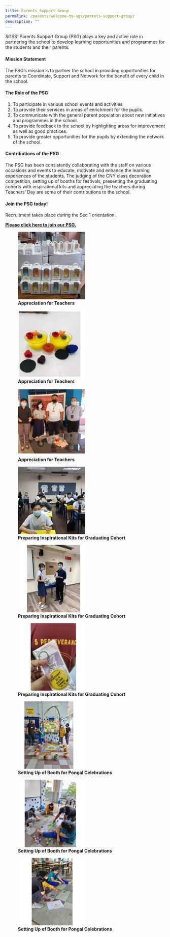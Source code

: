 ```yaml
---
title: Parents Support Group
permalink: /parents/welcome-to-sgs/parents-support-group/
description: ""
---
```

SGSS’ Parents Support Group (PSG) plays a key and active role in partnering the school to develop learning opportunities and programmes for the students and their parents.  

#### **Mission Statement**

The PSG’s mission is to partner the school in providing opportunities for parents to Coordinate, Support and Network for the benefit of every child in the school.

#### **The Role of the PSG**

1.  To participate in various school events and activities
2.  To provide their services in areas of enrichment for the pupils.
3.  To communicate with the general parent population about new initiatives and programmes in the school.
4.  To provide feedback to the school by highlighting areas for improvement as well as good practices.
5.  To provide greater opportunities for the pupils by extending the network of the school.

#### **Contributions of the PSG**

The PSG has been consistently collaborating with the staff on various occasions and events to educate, motivate and enhance the learning experiences of the students. The judging of the CNY class decoration competition, setting up of booths for festivals, presenting the graduating cohorts with inspirational kits and appreciating the teachers during Teachers’ Day are some of their contributions to the school.

#### **Join the PSG today!**
Recruitment takes place during the Sec 1 orientation. 

[**Please click here to join our PSG.**](https://form.gov.sg/61e8e5c66c89fd0012d5920d)

<figure>
	<a href="/images/Parents%20support%20group/Slide12-1-250x250.jpg" target = "_blank"> <img src="/images/Parents%20support%20group/Slide12-1-250x250.jpg" 
     style="width:50%"></a>
<figcaption> 
	<strong> Appreciation for Teachers </strong> 
	</figcaption>
</figure>

<figure>
	<a href="/images/Parents%20support%20group/Slide11-1-250x250.jpg" target = "_blank"> <img src="/images/Parents%20support%20group/Slide11-1-250x250.jpg" 
     style="width:50%"></a>
<figcaption> 
	<strong> Appreciation for Teachers </strong> 
	</figcaption>
</figure>

<figure>
	<a href="/images/Parents%20support%20group/Slide10-1-250x250.jpg" target = "_blank"> <img src="/images/Parents%20support%20group/Slide10-1-250x250.jpg" 
     style="width:50%"></a>
<figcaption> 
	<strong> Appreciation for Teachers </strong> 
	</figcaption>
</figure>

<figure>
	<a href="/images/Parents%20support%20group/Slide9-2-250x250.jpg" target = "_blank"> <img src="/images/Parents%20support%20group/Slide9-2-250x250.jpg" 
     style="width:50%"></a>
<figcaption> 
	<strong> Preparing Inspirational Kits for Graduating Cohort </strong> 
	</figcaption>
</figure>

<figure>
	<a href="/images/Parents%20support%20group/Slide8-2-250x250.jpg" target = "_blank"> <img src="/images/Parents%20support%20group/Slide8-2-250x250.jpg" 
     style="width:50%"></a>
<figcaption> 
	<strong> Preparing Inspirational Kits for Graduating Cohort </strong> 
	</figcaption>
</figure>

<figure>
	<a href="/images/Parents%20support%20group/Slide7-4-250x250.jpg" target = "_blank"> <img src="/images/Parents%20support%20group/Slide7-4-250x250.jpg" 
     style="width:50%"></a>
<figcaption> 
	<strong> Preparing Inspirational Kits for Graduating Cohort </strong> 
	</figcaption>
</figure>

<figure>
	<a href="/images/Parents%20support%20group/Slide6-4-250x250.jpg" target = "_blank"> <img src="/images/Parents%20support%20group/Slide6-4-250x250.jpg" 
     style="width:50%"></a>
<figcaption> 
	<strong> Setting Up of Booth for Pongal Celebrations </strong> 
	</figcaption>
</figure>

<figure>
	<a href="/images/Parents%20support%20group/Slide5-4-250x250.jpg" target = "_blank"> <img src="/images/Parents%20support%20group/Slide5-4-250x250.jpg" 
     style="width:50%"></a>
<figcaption> 
	<strong> Setting Up of Booth for Pongal Celebrations </strong> 
	</figcaption>
</figure>

<figure>
	<a href="/images/Parents%20support%20group/Slide4-4-250x250.jpg" target = "_blank"> <img src="/images/Parents%20support%20group/Slide4-4-250x250.jpg" 
     style="width:50%"></a>
<figcaption> 
	<strong> Setting Up of Booth for Pongal Celebrations </strong> 
	</figcaption>
</figure>